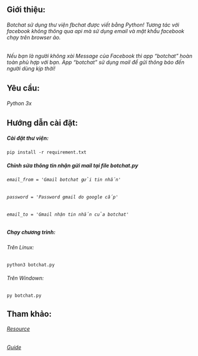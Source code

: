 ## Giới thiệu:
###### Botchat sử dụng thư viện fbchat được viết bằng Python! Tương tác với facebook không thông qua api mà sử dụng email và mật khẩu facebook chạy trên browser ảo.
###### Nếu bạn là người không xài Message của Facebook thì app “botchat” hoàn toàn phù hợp với bạn. App “botchat” sử dụng mail để gửi thông báo đến người dùng kịp thời!

## Yêu cầu:
###### Python 3x
## Hướng dẫn cài đặt:
##### Cài đặt thư viện:
`pip install -r requirement.txt`
##### Chỉnh sửa thông tin nhận gửi mail tại file botchat.py
###### `email_from = 'Gmail botchat gửi tin nhắn'`
###### `password = 'Password gmail do google cấp'`
###### `email_to = 'Gmail nhận tin nhắn của botchat'`
##### Chạy chương trình:
###### Trên Linux:
`python3 botchat.py`
###### Trên Windown:
`py botchat.py`
## Tham khảo:
###### [Resource](https://github.com/carpedm20/fbchat/)
###### [Guide](https://fbchat.readthedocs.io/en/master/)
